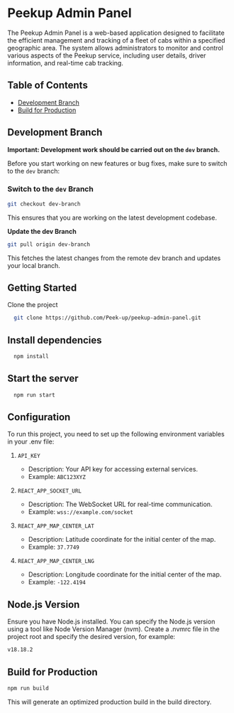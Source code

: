 
# Peekup Admin Panel

The Peekup Admin Panel is a web-based application designed to facilitate the efficient management and tracking of a fleet of cabs within a specified geographic area. The system allows administrators to monitor and control various aspects of the Peekup service, including user details, driver information, and real-time cab tracking.

## Table of Contents
- [Development Branch](#Development-Branch)
- [Build for Production](#Build-for-Production)


## Development Branch

**Important: Development work should be carried out on the `dev` branch.**

Before you start working on new features or bug fixes, make sure to switch to the `dev` branch:

### Switch to the `dev` Branch

```bash
git checkout dev-branch
```

This ensures that you are working on the latest development codebase.

**Update the dev Branch**
```bash
git pull origin dev-branch
```
This fetches the latest changes from the remote dev branch and updates your local branch.






## Getting Started

Clone the project

```bash
  git clone https://github.com/Peek-up/peekup-admin-panel.git
```

## Install dependencies

```bash
  npm install
```

## Start the server

```bash
  npm run start
```




## Configuration

To run this project, you need to set up the following environment variables in your .env file:

1. `API_KEY`
   - Description: Your API key for accessing external services.
   - Example: `ABC123XYZ`

2. `REACT_APP_SOCKET_URL`
   - Description: The WebSocket URL for real-time communication.
   - Example: `wss://example.com/socket`

3. `REACT_APP_MAP_CENTER_LAT`
   - Description: Latitude coordinate for the initial center of the map.
   - Example: `37.7749`

4. `REACT_APP_MAP_CENTER_LNG`
   - Description: Longitude coordinate for the initial center of the map.
   - Example: `-122.4194`


## Node.js Version
Ensure you have Node.js installed. You can specify the Node.js version using a tool like Node Version Manager (nvm). Create a .nvmrc file in the project root and specify the desired version, for example:

```bash
v18.18.2
```

## Build for Production
```bash
npm run build
```

This will generate an optimized production build in the build directory.




